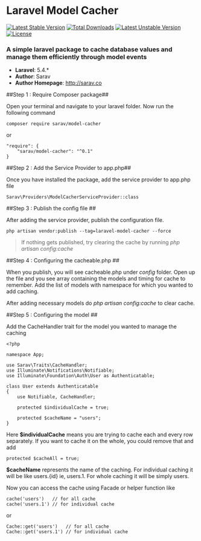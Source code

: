 # Laravel Model Cacher
[![Latest Stable Version](https://poser.pugx.org/sarav/model-cacher/v/stable)](https://packagist.org/packages/sarav/model-cacher) [![Total Downloads](https://poser.pugx.org/sarav/model-cacher/downloads)](https://packagist.org/packages/sarav/model-cacher) [![Latest Unstable Version](https://poser.pugx.org/sarav/model-cacher/v/unstable)](https://packagist.org/packages/sarav/model-cacher) [![License](https://poser.pugx.org/sarav/model-cacher/license)](https://packagist.org/packages/sarav/model-cacher)
### A simple laravel package to cache database values and manage them efficiently through model events

- **Laravel**: 5.4.*
- **Author**: Sarav
- **Author Homepage**: http://sarav.co

##Step 1 : Require Composer package##

Open your terminal and navigate to your laravel folder. Now run the following command

	composer require sarav/model-cacher

or 

    "require": {
        "sarav/model-cacher": "^0.1"
    }

##Step 2 : Add the Service Provider to app.php##

Once you have installed the package, add the service provider to app.php file

    Sarav\Providers\ModelCacherServiceProvider::class

##Step 3 : Publish the config file ##

After adding the service provider, publish the configuration file.

    php artisan vendor:publish --tag=laravel-model-cacher --force

> If nothing gets published, try clearing the cache by running *php artisan config:cache*

##Step 4 : Configuring the cacheable.php ##

When you publish, you will see cacheable.php under *config* folder. Open up the file and you see
array containing the models and timing for cache to remember. Add the list of models with namespace
for which you wanted to add caching.

After adding necessary models do *php artisan config:cache* to clear cache.

##Step 5 : Configuring the model ##

Add the CacheHandler trait for the model you wanted to manage the caching

    <?php

	namespace App;

	use Sarav\Traits\CacheHandler;
	use Illuminate\Notifications\Notifiable;
	use Illuminate\Foundation\Auth\User as Authenticatable;

	class User extends Authenticatable
	{
	    use Notifiable, CacheHandler;

	    protected $individualCache = true;

	    protected $cacheName = "users";
	}

Here **$individualCache** means you are trying to cache each and every row separately. If you want to cache it on the whole, you could remove that and add 

    protected $cacheAll = true;

**$cacheName** represents the name of the caching. For individual caching it will be like users.{id} ie, users.1. For whole caching it will be simply users.

Now you can access the cache using Facade or helper function like

    cache('users')   // for all cache
    cache('users.1') // for individual cache

or

    Cache::get('users')   // for all cache
    Cache::get('users.1') // for individual cache
